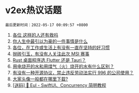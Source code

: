 # v2ex热议话题

`最后更新时间：2022-05-17 00:09:57 +0800`

1. [各位 这样的人还有救吗](https://www.v2ex.com/t/853076)
1. [你人生中最引以为豪的一件事情是什么](https://www.v2ex.com/t/853130)
1. [各位，在工作或生活上有没有一直在坚持的好习惯](https://www.v2ex.com/t/853078)
1. [抛砖引玉，有没有人关注此次 MSI 赛事](https://www.v2ex.com/t/853071)
1. [Rust 桌面程序选 Flutter 还是 Tauri？](https://www.v2ex.com/t/853174)
1. [用电烧开的水和用煤气（火）烧开的水有什么区别？](https://www.v2ex.com/t/853079)
1. [有没有一种开源协议，禁止违反劳动法实行 996 的公司使用？](https://www.v2ex.com/t/853054)
1. [大家头像一般都在哪里下载?](https://www.v2ex.com/t/853148)
1. [[送码] 🎉 Eul - SwiftUI、Concurrency 简明教程](https://www.v2ex.com/t/853068)

